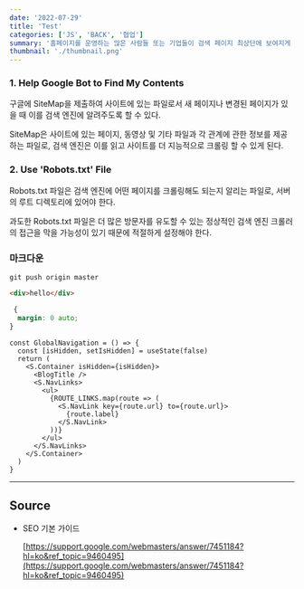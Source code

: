 ```yaml
---
date: '2022-07-29'
title: 'Test'
categories: ['JS', 'BACK', '협업']
summary: '홈페이지를 운영하는 많은 사람들 또는 기업들이 검색 페이지 최상단에 보여지게 하기 위해 어떤 최적화 작업을 하는지 알아보자.'
thumbnail: './thumbnail.png'
---
```


### 1. Help Google Bot to Find My Contents

구글에 SiteMap을 제출하여 사이트에 있는 파일로서 새 페이지나 변경된 페이지가 있을 때 이를 검색 엔진에 알려주도록 할 수 있다.

SiteMap은 사이트에 있는 페이지, 동영상 및 기타 파일과 각 관계에 관한 정보를 제공하는 파일로, 검색 엔진은 이를 읽고 사이트를 더 지능적으로 크롤링 할 수 있게 된다.

### 2. Use 'Robots.txt' File

Robots.txt 파일은 검색 엔진에 어떤 페이지를 크롤링해도 되는지 알리는 파일로, 서버의 루트 디렉토리에 있어야 한다.

과도한 Robots.txt 파일은 더 많은 방문자를 유도할 수 있는 정상적인 검색 엔진 크롤러의 접근을 막을 가능성이 있기 때문에 적절하게 설정해야 한다.

### 마크다운

```shell
git push origin master
```

```html
<div>hello</div>
```

```css
 {
  margin: 0 auto;
}
```

```tsx
const GlobalNavigation = () => {
  const [isHidden, setIsHidden] = useState(false)
  return (
    <S.Container isHidden={isHidden}>
      <BlogTitle />
      <S.NavLinks>
        <ul>
          {ROUTE_LINKS.map(route => (
            <S.NavLink key={route.url} to={route.url}>
              {route.label}
            </S.NavLink>
          ))}
        </ul>
      </S.NavLinks>
    </S.Container>
  )
}
```

---

## Source

- SEO 기본 가이드

  [https://support.google.com/webmasters/answer/7451184?hl=ko&ref_topic=9460495](https://support.google.com/webmasters/answer/7451184?hl=ko&ref_topic=9460495)
